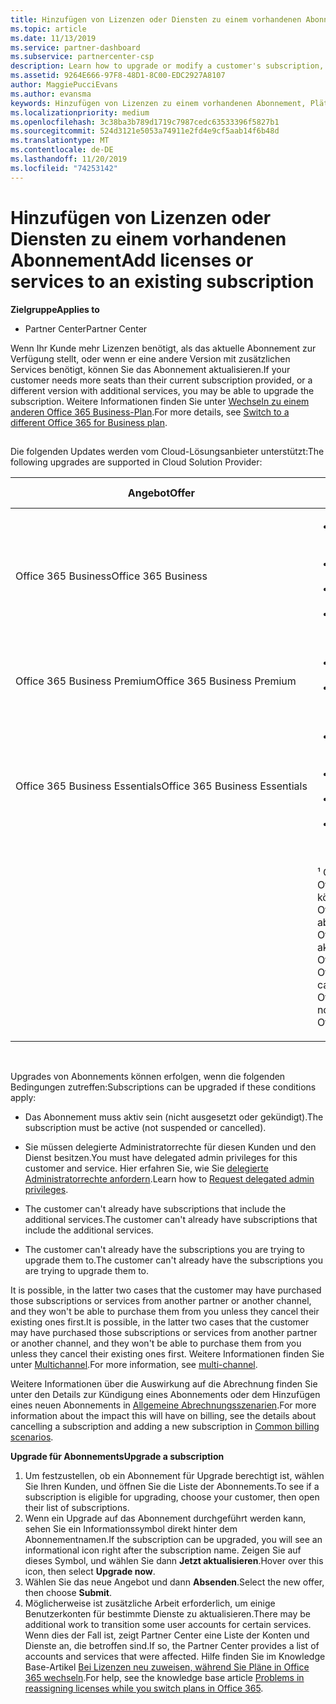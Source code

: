```yaml
---
title: Hinzufügen von Lizenzen oder Diensten zu einem vorhandenen Abonnement | Partner Center
ms.topic: article
ms.date: 11/13/2019
ms.service: partner-dashboard
ms.subservice: partnercenter-csp
description: Learn how to upgrade or modify a customer's subscription, such as adding more licenses or seats or moving to a different version with other services.
ms.assetid: 9264E666-97F8-48D1-8C00-EDC2927A8107
author: MaggiePucciEvans
ms.author: evansma
keywords: Hinzufügen von Lizenzen zu einem vorhandenen Abonnement, Plätze zu einem vorhandenen Abonnement hinzufügen, Abonnement andern, Ändern eines Abonnements, Weitere Lizenzen für einen Kunden erwerben
ms.localizationpriority: medium
ms.openlocfilehash: 3c38ba3b789d1719c7987cedc63533396f5827b1
ms.sourcegitcommit: 524d3121e5053a74911e2fd4e9cf5aab14f6b48d
ms.translationtype: MT
ms.contentlocale: de-DE
ms.lasthandoff: 11/20/2019
ms.locfileid: "74253142"
---
```

# <a name="add-licenses-or-services-to-an-existing-subscription"></a><span data-ttu-id="33e4a-104">Hinzufügen von Lizenzen oder Diensten zu einem vorhandenen Abonnement</span><span class="sxs-lookup"><span data-stu-id="33e4a-104">Add licenses or services to an existing subscription</span></span>

<span data-ttu-id="33e4a-105">**Zielgruppe**</span><span class="sxs-lookup"><span data-stu-id="33e4a-105">**Applies to**</span></span>

-  <span data-ttu-id="33e4a-106">Partner Center</span><span class="sxs-lookup"><span data-stu-id="33e4a-106">Partner Center</span></span>

<span data-ttu-id="33e4a-107">Wenn Ihr Kunde mehr Lizenzen benötigt, als das aktuelle Abonnement zur Verfügung stellt, oder wenn er eine andere Version mit zusätzlichen Services benötigt, können Sie das Abonnement aktualisieren.</span><span class="sxs-lookup"><span data-stu-id="33e4a-107">If your customer needs more seats than their current subscription provided, or a different version with additional services, you may be able to upgrade the subscription.</span></span> <span data-ttu-id="33e4a-108">Weitere Informationen finden Sie unter [Wechseln zu einem anderen Office 365 Business-Plan](https://go.microsoft.com/fwlink/p/?LinkId=723577).</span><span class="sxs-lookup"><span data-stu-id="33e4a-108">For more details, see [Switch to a different Office 365 for Business plan](https://go.microsoft.com/fwlink/p/?LinkId=723577).</span></span>

## <a href="" id="upgradesubscription"></a>


<span data-ttu-id="33e4a-109">Die folgenden Updates werden vom Cloud-Lösungsanbieter unterstützt:</span><span class="sxs-lookup"><span data-stu-id="33e4a-109">The following upgrades are supported in Cloud Solution Provider:</span></span>

<table>
<colgroup>
<col width="50%" />
<col width="50%" />
</colgroup>
<thead>
<tr class="header">
<th><span data-ttu-id="33e4a-110">Angebot</span><span class="sxs-lookup"><span data-stu-id="33e4a-110">Offer</span></span></th>
<th><span data-ttu-id="33e4a-111">Mögliche Upgrades</span><span class="sxs-lookup"><span data-stu-id="33e4a-111">Possible upgrades</span></span></th>
</tr>
</thead>
<tbody>
<tr class="odd">
<td><span data-ttu-id="33e4a-112">Office 365 Business</span><span class="sxs-lookup"><span data-stu-id="33e4a-112">Office 365 Business</span></span></td>
<td><ul>
<li><span data-ttu-id="33e4a-113">Office 365 Business Premium¹</span><span class="sxs-lookup"><span data-stu-id="33e4a-113">Office 365 Business Premium¹</span></span></li>
<li><span data-ttu-id="33e4a-114">Office 365 ProPlus</span><span class="sxs-lookup"><span data-stu-id="33e4a-114">Office 365 ProPlus</span></span></li>
<li><span data-ttu-id="33e4a-115">Office 365 Enterprise E3</span><span class="sxs-lookup"><span data-stu-id="33e4a-115">Office 365 Enterprise E3</span></span></li>
<li><span data-ttu-id="33e4a-116">Office 365 Enterprise E5</span><span class="sxs-lookup"><span data-stu-id="33e4a-116">Office 365 Enterprise E5</span></span></li>
</ul></td>
</tr>
<tr class="even">
<td><span data-ttu-id="33e4a-117">Office 365 Business Premium</span><span class="sxs-lookup"><span data-stu-id="33e4a-117">Office 365 Business Premium</span></span></td>
<td><ul>
<li><span data-ttu-id="33e4a-118">Office 365 Enterprise E3</span><span class="sxs-lookup"><span data-stu-id="33e4a-118">Office 365 Enterprise E3</span></span></li>
<li><span data-ttu-id="33e4a-119">Office 365 Enterprise E5</span><span class="sxs-lookup"><span data-stu-id="33e4a-119">Office 365 Enterprise E5</span></span></li>
</ul></td>
</tr>
<tr class="odd">
<td><span data-ttu-id="33e4a-120">Office 365 Business Essentials</span><span class="sxs-lookup"><span data-stu-id="33e4a-120">Office 365 Business Essentials</span></span></td>
<td><ul>
<li><span data-ttu-id="33e4a-121">Office 365 Business Premium¹</span><span class="sxs-lookup"><span data-stu-id="33e4a-121">Office 365 Business Premium¹</span></span></li>
<li><span data-ttu-id="33e4a-122">Office 365 Enterprise E1</span><span class="sxs-lookup"><span data-stu-id="33e4a-122">Office 365 Enterprise E1</span></span></li>
<li><span data-ttu-id="33e4a-123">Office 365 Enterprise E3</span><span class="sxs-lookup"><span data-stu-id="33e4a-123">Office 365 Enterprise E3</span></span></li>
<li><span data-ttu-id="33e4a-124">Office 365 Enterprise E5</span><span class="sxs-lookup"><span data-stu-id="33e4a-124">Office 365 Enterprise E5</span></span></li>
</ul></td>
</tr>
<tr class="even">
<td></td>
<td><p><span data-ttu-id="33e4a-125">¹ Office 365 Business India und Office 365 Business Essentials India können auf Office 365 Business Premium India, aber nicht auf Office 365 Business Premium aktualisiert werden.</span><span class="sxs-lookup"><span data-stu-id="33e4a-125">¹ Office 365 Business India and Office 365 Business Essentials India can be upgraded to Office 365 Business Premium India, not to Office 365 Business Premium.</span></span></p></td>
</tr>
</tbody>
</table>

 

<span data-ttu-id="33e4a-126">Upgrades von Abonnements können erfolgen, wenn die folgenden Bedingungen zutreffen:</span><span class="sxs-lookup"><span data-stu-id="33e4a-126">Subscriptions can be upgraded if these conditions apply:</span></span>

-   <span data-ttu-id="33e4a-127">Das Abonnement muss aktiv sein (nicht ausgesetzt oder gekündigt).</span><span class="sxs-lookup"><span data-stu-id="33e4a-127">The subscription must be active (not suspended or cancelled).</span></span>

-   <span data-ttu-id="33e4a-128">Sie müssen delegierte Administratorrechte für diesen Kunden und den Dienst besitzen.</span><span class="sxs-lookup"><span data-stu-id="33e4a-128">You must have delegated admin privileges for this customer and service.</span></span> <span data-ttu-id="33e4a-129">Hier erfahren Sie, wie Sie [delegierte Administratorrechte anfordern](request-a-relationship-with-a-customer.md).</span><span class="sxs-lookup"><span data-stu-id="33e4a-129">Learn how to [Request delegated admin privileges](request-a-relationship-with-a-customer.md).</span></span>

-   <span data-ttu-id="33e4a-130">The customer can't already have subscriptions that include the additional services.</span><span class="sxs-lookup"><span data-stu-id="33e4a-130">The customer can't already have subscriptions that include the additional services.</span></span>

-   <span data-ttu-id="33e4a-131">The customer can't already have the subscriptions you are trying to upgrade them to.</span><span class="sxs-lookup"><span data-stu-id="33e4a-131">The customer can't already have the subscriptions you are trying to upgrade them to.</span></span>

<span data-ttu-id="33e4a-132">It is possible, in the latter two cases that the customer may have purchased those subscriptions or services from another partner or another channel, and they won't be able to purchase them from you unless they cancel their existing ones first.</span><span class="sxs-lookup"><span data-stu-id="33e4a-132">It is possible, in the latter two cases that the customer may have purchased those subscriptions or services from another partner or another channel, and they won't be able to purchase them from you unless they cancel their existing ones first.</span></span> <span data-ttu-id="33e4a-133">Weitere Informationen finden Sie unter [Multichannel](multichannel.md).</span><span class="sxs-lookup"><span data-stu-id="33e4a-133">For more information, see [multi-channel](multichannel.md).</span></span>

<span data-ttu-id="33e4a-134">Weitere Informationen über die Auswirkung auf die Abrechnung finden Sie unter den Details zur Kündigung eines Abonnements oder dem Hinzufügen eines neuen Abonnements in [Allgemeine Abrechnungsszenarien](common-billing-scenarios.md).</span><span class="sxs-lookup"><span data-stu-id="33e4a-134">For more information about the impact this will have on billing, see the details about cancelling a subscription and adding a new subscription in [Common billing scenarios](common-billing-scenarios.md).</span></span>

<span data-ttu-id="33e4a-135">**Upgrade für Abonnements**</span><span class="sxs-lookup"><span data-stu-id="33e4a-135">**Upgrade a subscription**</span></span>

1.  <span data-ttu-id="33e4a-136">Um festzustellen, ob ein Abonnement für Upgrade berechtigt ist, wählen Sie Ihren Kunden, und öffnen Sie die Liste der Abonnements.</span><span class="sxs-lookup"><span data-stu-id="33e4a-136">To see if a subscription is eligible for upgrading, choose your customer, then open their list of subscriptions.</span></span>
2.  <span data-ttu-id="33e4a-137">Wenn ein Upgrade auf das Abonnement durchgeführt werden kann, sehen Sie ein Informationssymbol direkt hinter dem Abonnementnamen.</span><span class="sxs-lookup"><span data-stu-id="33e4a-137">If the subscription can be upgraded, you will see an informational icon right after the subscription name.</span></span> <span data-ttu-id="33e4a-138">Zeigen Sie auf dieses Symbol, und wählen Sie dann **Jetzt aktualisieren**.</span><span class="sxs-lookup"><span data-stu-id="33e4a-138">Hover over this icon, then select **Upgrade now**.</span></span>
3.  <span data-ttu-id="33e4a-139">Wählen Sie das neue Angebot und dann **Absenden**.</span><span class="sxs-lookup"><span data-stu-id="33e4a-139">Select the new offer, then choose **Submit**.</span></span>
4.  <span data-ttu-id="33e4a-140">Möglicherweise ist zusätzliche Arbeit erforderlich, um einige Benutzerkonten für bestimmte Dienste zu aktualisieren.</span><span class="sxs-lookup"><span data-stu-id="33e4a-140">There may be additional work to transition some user accounts for certain services.</span></span> <span data-ttu-id="33e4a-141">Wenn dies der Fall ist, zeigt Partner Center eine Liste der Konten und Dienste an, die betroffen sind.</span><span class="sxs-lookup"><span data-stu-id="33e4a-141">If so, the Partner Center provides a list of accounts and services that were affected.</span></span> <span data-ttu-id="33e4a-142">Hilfe finden Sie im Knowledge Base-Artikel [Bei Lizenzen neu zuweisen, während Sie Pläne in Office 365 wechseln](https://go.microsoft.com/fwlink/p/?LinkId=723576).</span><span class="sxs-lookup"><span data-stu-id="33e4a-142">For help, see the knowledge base article [Problems in reassigning licenses while you switch plans in Office 365](https://go.microsoft.com/fwlink/p/?LinkId=723576).</span></span>

 

 



